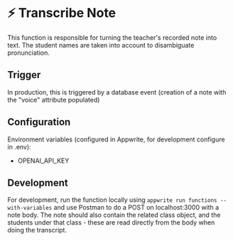 # ⚡ Transcribe Note

This function is responsible for turning the teacher's recorded note into text.
The student names are taken into account to disambiguate pronunciation.

## Trigger

In production, this is triggered by a database event (creation of a note with
the "voice" attribute populated)

## Configuration

Environment variables (configured in Appwrite, for development configure in
.env):

- OPENAI_API_KEY

## Development

For development, run the function locally using `appwrite run functions
--with-variables` and use Postman to do a POST on localhost:3000 with a note
body.  The note should also contain the related class object, and the students
under that class - these are read directly from the body when doing the
transcript.
